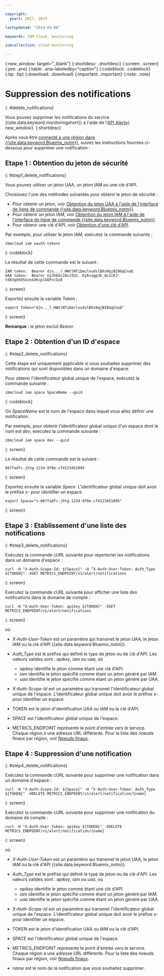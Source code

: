```yaml
---

copyright:
  years: 2017, 2019

lastupdated: "2019-03-06"

keywords: IBM Cloud, monitoring

subcollection: cloud-monitoring

---
```


{:new_window: target="_blank"}
{:shortdesc: .shortdesc}
{:screen: .screen}
{:pre: .pre}
{:table: .aria-labeledby="caption"}
{:codeblock: .codeblock}
{:tip: .tip}
{:download: .download}
{:important: .important}
{:note: .note}



# Suppression des notifications
{: #delete_notifications}

Vous pouvez supprimer les notifications du service {{site.data.keyword.monitoringshort}} à l'aide de l'[API Alerts](https://console.bluemix.net/apidocs/940-ibm-cloud-monitoring-alerts-api?&language=node#introduction){: new_window}.
{:shortdesc}

Après vous être [connecté à une région dans {{site.data.keyword.Bluemix_notm}}](/docs/services/cloud-monitoring/qa?topic=cloud-monitoring-cli_qa#login), suivez les instructions fournies ci-dessous pour supprimer une notification :


## Etape 1 : Obtention du jeton de sécurité
{: #step1_delete_notifications}

Vous pouvez utiliser un jeton UAA, un jeton IAM ou une clé d'API. 

Choisissez l'une des méthodes suivantes pour obtenir le jeton de sécurité :
	
* Pour obtenir un jeton, voir [Obtention du jeton UAA à l'aide de l'interface de ligne de commande {{site.data.keyword.Bluemix_notm}}](/docs/services/cloud-monitoring/security?topic=cloud-monitoring-auth_uaa#uaa_cli).
* Pour obtenir un jeton IAM, voir [Obtention du jeton IAM à l'aide de l'interface de ligne de commande {{site.data.keyword.Bluemix_notm}}](/docs/services/cloud-monitoring/security?topic=cloud-monitoring-auth_iam#auth_iam).
* Pour obtenir une clé d'API, voir [Obtention d'une clé d'API](/docs/services/cloud-monitoring/security?topic=cloud-monitoring-auth_api_key#auth_api_key).
	
Par exemple, pour utiliser le jeton IAM, exécutez la commande suivante :

```
ibmcloud iam oauth-tokens
```
{: codeblock}
	
Le résultat de cette commande est le suivant :
	
```
IAM token:  Bearer djn.._l_HWtlNTibmcloudslBXs0qjBI9GqCnuQ
UAA token:  Bearer eyJhbGciOiJIUz..Ky6vagp3k_QcIcKJ-td83qXhO5Uze43KcplG6PzcGs8
```
{: screen}
	
Exportez ensuite la variable *Token* :
	
```
export Token="djn.._l_HWtlNTibmcloudslBXs0qjBI9GqCnuQ"
```
{: screen}
	
**Remarque :** le jeton exclut *Bearer*.
	

## Etape 2 : Obtention d'un ID d'espace 
{: #step2_delete_notifications}

Cette étape est uniquement applicable si vous souhaitez supprimer des notifications qui sont disponibles dans un domaine d'espace.

Pour obtenir l'identificateur global unique de l'espace, exécutez la commande suivante :
	
```
ibmcloud iam space SpaceName --guid
```
{: codeblock}
	
Où *SpaceName* est le nom de l'espace dans lequel vous allez définir une notification. 
	
Par exemple, pour obtenir l'identificateur global unique d'un espace dont le nom est *dev*, exécutez la commande suivante :
	
```
ibmcloud iam space dev --guid
```
{: screen}
	
Le résultat de cette commande est le suivant :
	
```
667fadfc-jhtg-1234-9f0e-cf4123451095
```
{: screen}
	
Exportez ensuite la variable *Space*. L'identificateur global unique doit avoir le préfixe *s-* pour identifier un espace.
	
```
export Space="s-667fadfc-jhtg-1234-9f0e-cf4123451095"
```
{: screen}

	

## Etape 3 : Etablissement d'une liste des notifications
{: #step3_delete_notifications}


Exécutez la commande cURL suivante pour répertorier les notifications dans un domaine d'espace :

```
curl -H "X-Auth-Scope-Id: ${Space}" -H “X-Auth-User-Token: Auth_Type ${TOKEN}" -XGET METRICS_ENDPOINT/v1/alert/notifications

```
{: screen}

Exécutez la commande cURL suivante pour afficher une liste des notifications dans le domaine de compte :

```
curl -H "X-Auth-User-Token: apikey ${TOKEN}" -XGET METRICS_ENDPOINT/v1/alert/notifications
```
{: screen}

où
	
* *X-Auth-User-Token* est un paramètre qui transmet le jeton UAA, le jeton IAM ou la clé d'API {{site.data.keyword.Bluemix_notm}}.
	
* *Auth_Type* est le préfixe qui définit le type de jeton ou de clé d'API. Les valeurs valides sont : *apikey*, *iam* ou *uaa*, où

    * *apikey* identifie le jeton comme étant une clé d'API.
	* *iam* identifie le jeton spécifié comme étant un jeton généré par IAM.
	* *uaa* identifie le jeton spécifié comme étant un jeton généré par UAA.
	
* *X-Auth-Scope-Id* est un paramètre qui transmet l'identificateur global unique de l'espace. L'identificateur global unique doit avoir le préfixe *s-* pour identifier un espace. 
	
* TOKEN est le jeton d'identification UAA ou IAM ou la clé d'API.
	
* SPACE est l'identificateur global unique de l'espace. 
	
* METRICS_ENDPOINT représente le point d'entrée vers le service. Chaque région a une adresse URL différente. Pour la liste des noeuds finaux par région, voir [Noeuds finaux](/docs/services/cloud-monitoring?topic=cloud-monitoring-send_retrieve_metrics_ov#endpoints).


## Etape 4 : Suppression d'une notification
{: #step4_delete_notifications}
  

Exécutez la commande cURL suivante pour supprimer une notification dans un domaine d'espace :

```
curl -H "X-Auth-Scope-Id: ${Space}" -H “X-Auth-User-Token: Auth_Type ${TOKEN}" -XDELETE METRICS_ENDPOINT/v1/alert/notification/{name} 
```
{: screen}

Exécutez la commande cURL suivante pour supprimer une notification du domaine de compte :

```
curl -H "X-Auth-User-Token: apikey ${TOKEN}" -XDELETE METRICS_ENDPOINT/v1/alert/notification/{name} 
```
{: screen}

	
où
	
* *X-Auth-User-Token* est un paramètre qui transmet le jeton UAA, le jeton IAM ou la clé d'API {{site.data.keyword.Bluemix_notm}}.
	
* *Auth_Type* est le préfixe qui définit le type de jeton ou de clé d'API. Les valeurs valides sont : *apikey*, *iam* ou *uaa*, où

    * *apikey* identifie le jeton comme étant une clé d'API.
	* *iam* identifie le jeton spécifié comme étant un jeton généré par IAM.
	* *uaa* identifie le jeton spécifié comme étant un jeton généré par UAA.
	
* *X-Auth-Scope-Id* est un paramètre qui transmet l'identificateur global unique de l'espace. L'identificateur global unique doit avoir le préfixe *s-* pour identifier un espace. 
	
* TOKEN est le jeton d'identification UAA ou IAM ou la clé d'API.
	
* SPACE est l'identificateur global unique de l'espace. 
	
* METRICS_ENDPOINT représente le point d'entrée vers le service. Chaque région a une adresse URL différente. Pour la liste des noeuds finaux par région, voir [Noeuds finaux](/docs/services/cloud-monitoring?topic=cloud-monitoring-send_retrieve_metrics_ov#endpoints).

* *name* est le nom de la notification que vous souhaitez supprimer.
	
